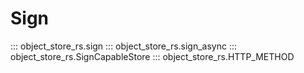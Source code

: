 # Sign

::: object_store_rs.sign
::: object_store_rs.sign_async
::: object_store_rs.SignCapableStore
::: object_store_rs.HTTP_METHOD

